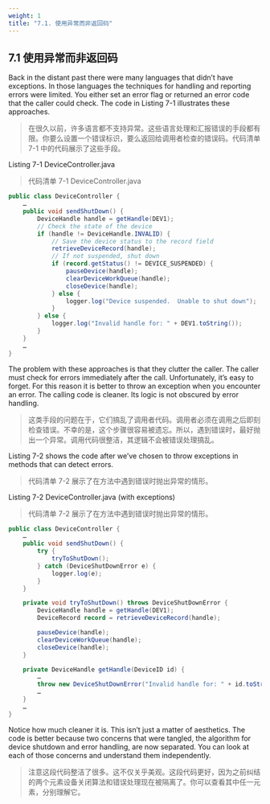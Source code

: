 ```yaml
---
weight: 1
title: "7.1. 使用异常而非返回码"
---
```


## 7.1 使用异常而非返回码

Back in the distant past there were many languages that didn’t have exceptions. In those languages the techniques for handling and reporting errors were limited. You either set an error flag or returned an error code that the caller could check. The code in Listing 7-1 illustrates these approaches.

> 在很久以前，许多语言都不支持异常。这些语言处理和汇报错误的手段都有限。你要么设置一个错误标识，要么返回给调用者检查的错误码。代码清单 7-1 中的代码展示了这些手段。

Listing 7-1 DeviceController.java

> 代码清单 7-1 DeviceController.java

```java
public class DeviceController {
    …
    public void sendShutDown() {
        DeviceHandle handle = getHandle(DEV1);
        // Check the state of the device
        if (handle != DeviceHandle.INVALID) {
            // Save the device status to the record field
            retrieveDeviceRecord(handle);
            // If not suspended, shut down
            if (record.getStatus() != DEVICE_SUSPENDED) {
                pauseDevice(handle);
                clearDeviceWorkQueue(handle);
                closeDevice(handle);
            } else {
                logger.log("Device suspended.  Unable to shut down");
            }
        } else {
            logger.log("Invalid handle for: " + DEV1.toString());
        }
    }
    …
}
```

The problem with these approaches is that they clutter the caller. The caller must check for errors immediately after the call. Unfortunately, it’s easy to forget. For this reason it is better to throw an exception when you encounter an error. The calling code is cleaner. Its logic is not obscured by error handling.

> 这类手段的问题在于，它们搞乱了调用者代码。调用者必须在调用之后即刻检查错误。不幸的是，这个步骤很容易被遗忘。所以，遇到错误时，最好抛出一个异常。调用代码很整洁，其逻辑不会被错误处理搞乱。

Listing 7-2 shows the code after we’ve chosen to throw exceptions in methods that can detect errors.

> 代码清单 7-2 展示了在方法中遇到错误时抛出异常的情形。

Listing 7-2 DeviceController.java (with exceptions)

> 代码清单 7-2 展示了在方法中遇到错误时抛出异常的情形。

```java
public class DeviceController {
    …
    public void sendShutDown() {
        try {
            tryToShutDown();
        } catch (DeviceShutDownError e) {
            logger.log(e);
        }
    }

    private void tryToShutDown() throws DeviceShutDownError {
        DeviceHandle handle = getHandle(DEV1);
        DeviceRecord record = retrieveDeviceRecord(handle);

        pauseDevice(handle);
        clearDeviceWorkQueue(handle);
        closeDevice(handle);
    }

    private DeviceHandle getHandle(DeviceID id) {
        …
        throw new DeviceShutDownError("Invalid handle for: " + id.toString());
        …
    }
    …
}
```

Notice how much cleaner it is. This isn’t just a matter of aesthetics. The code is better because two concerns that were tangled, the algorithm for device shutdown and error handling, are now separated. You can look at each of those concerns and understand them independently.

> 注意这段代码整洁了很多。这不仅关乎美观。这段代码更好，因为之前纠结的两个元素设备关闭算法和错误处理现在被隔离了。你可以查看其中任一元素，分别理解它。